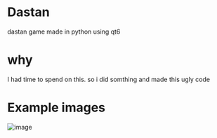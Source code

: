 # Dastan
dastan game made in python using qt6

# why
I had time to spend on this. so i did somthing and made this ugly code

# Example images
![image](https://user-images.githubusercontent.com/70377847/236697716-3eb36fa8-9333-42bd-93e9-227cd38ff092.png)
